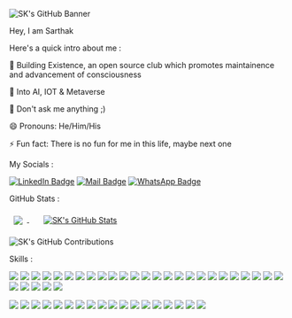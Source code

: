 ![SK's GitHub Banner](https://github.com/itsskofficial/itsskofficial/assets/65887545/5bad5d31-9730-4bfd-8433-5966e78dd8f9)


Hey, I am Sarthak

Here's a quick intro about me :

🔭 Building Existence, an open source club which promotes maintainence and advancement of consciousness

🚀 Into AI, IOT & Metaverse

💬 Don't ask me anything ;)

😄 Pronouns: He/Him/His

⚡ Fun fact: There is no fun for me in this life, maybe next one 


My Socials : 

[![LinkedIn Badge](https://img.shields.io/badge/LinkedIn-informational?style=flat&logo=linkedin&logoColor=white&color=0D76A8)](https://www.linkedin.com/in/sarthak-karandikar-0223b7228/)
[![Mail Badge](https://img.shields.io/badge/Gmail-informational?style=flat&logo=gmail&logoColor=white&color=EA4335)](mailto:itsskofficial03@gmail.com)
[![WhatsApp Badge](https://img.shields.io/badge/WhatsApp-informational?style=flat&logo=whatsapp&logoColor=white&color=25D366)](https://wa.me/+918275017823/)

GitHub Stats :

<a href="https://github.com/itsskofficial">
  <img align="center" style="margin:0.5rem" src="https://github-readme-stats.vercel.app/api/top-langs/?username=itsskofficial&size_weight=0&count_weight=1&hide=html,css,jupyter%20notebook,purebasic&langs_count=3&layout=donut-vertical&theme=radical" />
</a>
<span>&emsp;</span>
<a href="https://github.com/itsskofficial">
  <img align="center" style="margin:0.5rem" src="https://github-readme-stats.vercel.app/api?username=itsskofficial&show_icons=true&line_height=27&count_private=true&theme=radical&rank_icon=github&include_all_commits=true" alt="SK's GitHub Stats" />
</a>

![SK's GitHub Contributions](https://github-readme-streak-stats.herokuapp.com/?&theme=radical&hide_border=true&currStreakNum=F6A085&currStreakLabel=F6A085&user=itsskofficial)

Skills :

![](https://img.shields.io/badge/Code-Python-informational?style=flat&logo=python&logoColor=white&color=3776AB)
![](https://img.shields.io/badge/Code-Javascript-informational?style=flat&logo=javascript&logoColor=white&color=F7DF1E)
![](https://img.shields.io/badge/Code-C-informational?style=flat&logo=c&logoColor=white&color=A8B9CC)
![](https://img.shields.io/badge/Code-C++-informational?style=flat&logo=c++&logoColor=white&color=00599C)
![](https://img.shields.io/badge/Code-HTML5-informational?style=flat&logo=html5&logoColor=white&color=E34F26)
![](https://img.shields.io/badge/Code-CSS3-informational?style=flat&logo=css3&logoColor=white&color=1572B6)
![](https://img.shields.io/badge/Code-ReactJS-informational?style=flat&logo=react&logoColor=white&color=61DAFB)
![](https://img.shields.io/badge/Code-NodeJS-informational?style=flat&logo=node.js&logoColor=white&color=339933)
![](https://img.shields.io/badge/Code-ExpressJS-informational?style=flat&logo=express&logoColor=white&color=000000)
![](https://img.shields.io/badge/Code-MongoDB-informational?style=flat&logo=mongodb&logoColor=white&color=47A248)
![](https://img.shields.io/badge/Code-MySQL-informational?style=flat&logo=mysql&logoColor=white&color=4479A1)
![](https://img.shields.io/badge/Code-NextJS-informational?style=flat&logo=nextjs&logoColor=white&color=000000)
![](https://img.shields.io/badge/Code-TailwindCSS-informational?style=flat&logo=tailwindcss&logoColor=white&color=4dc0b5)
![](https://img.shields.io/badge/Code-Electron-informational?style=flat&logo=electron&logoColor=white&color=9bb7c4)
![](https://img.shields.io/badge/Code-TensorFlow-informational?style=flat&logo=tensorflow&logoColor=white&color=FF6F00)
![](https://img.shields.io/badge/Code-NumPy-informational?style=flat&logo=numpy&logoColor=white&color=013243)
![](https://img.shields.io/badge/Code-Pandas-informational?style=flat&logo=pandas&logoColor=white&color=150458)
![](https://img.shields.io/badge/Code-ScikitLearn-informational?style=flat&logo=scikit-learn&logoColor=white&color=F7931E)
![](https://img.shields.io/badge/Code-Arduino-informational?style=flat&logo=arduino&logoColor=white&color=00979D)
![](https://img.shields.io/badge/Code-Selenium-informational?style=flat&logo=selenium&logoColor=white&color=43B02A)
![](https://img.shields.io/badge/Code-Solidity-informational?style=flat&logo=solidity&logoColor=white&color=363636)
![](https://img.shields.io/badge/Code-Ethers-informational?style=flat&logo=ethers&logoColor=white&color=2535A0)
![](https://img.shields.io/badge/Code-Wagmi-informational?style=flat&logo=wagmi&logoColor=white&color=000000)
![](https://img.shields.io/badge/Code-Chainlink-informational?style=flat&logo=chainlink&logoColor=white&color=375BD2)
![](https://img.shields.io/badge/Code-Hardhat-informational?style=flat&logo=hardhat&logoColor=white&color=FFFF00)
![](https://img.shields.io/badge/Code-Docker-informational?style=flat&logo=docker&logoColor=white&color=2496ED)
![](https://img.shields.io/badge/Code-Kubernetes-informational?style=flat&logo=kubernetes&logoColor=white&color=326CE5)
![](https://img.shields.io/badge/Code-Langchain-informational?style=flat&logo=langchain&logoColor=white&color=A1F78C)
![](https://img.shields.io/badge/Code-ChromaDB-informational?style=flat&logo=chromadb&logoColor=white&color=FFFF00)
![](https://img.shields.io/badge/Code-Git-informational?style=flat&logo=git&logoColor=white&color=F05032)

![](https://img.shields.io/badge/Software-Figma-informational?style=flat&logo=figma&logoColor=white&color=F24E1E)
![](https://img.shields.io/badge/Software-Canva-informational?style=flat&logo=canva&logoColor=white&color=00C4CC)
![](https://img.shields.io/badge/Software-Audacity-informational?style=flat&logo=audacity&logoColor=white&color=0000CC)
![](https://img.shields.io/badge/Software-DavinciResolve-informational?style=flat&color=FFFF00)
![](https://img.shields.io/badge/Software-Trello-informational?style=flat&logo=trello&logoColor=white&color=0052CC)
![](https://img.shields.io/badge/Software-Asana-informational?style=flat&logo=asana&logoColor=white&color=273347)
![](https://img.shields.io/badge/Software-GIMP-informational?style=flat&logo=gimp&logoColor=white&color=5C5543)
![](https://img.shields.io/badge/Software-Slack-informational?style=flat&logo=slack&logoColor=white&color=4A154B)
![](https://img.shields.io/badge/Software-Jira-informational?style=flat&logo=jira&logoColor=white&color=0052CC)
![](https://img.shields.io/badge/Software-Confluence-informational?style=flat&logo=confluence&logoColor=white&color=172B4D)
![](https://img.shields.io/badge/Software-Wordpress-informational?style=flat&logo=wordpress&logoColor=white&color=21759B)
![](https://img.shields.io/badge/Software-LMMS-informational?style=flat&logo=lmms&logoColor=white&color=10B146)
![](https://img.shields.io/badge/Software-VSCode-informational?style=flat&logo=visualstudiocode&logoColor=white&color=007ACC)
![](https://img.shields.io/badge/Software-HuggingFace-informational?style=flat&logo=huggingface&logoColor=white&color=FFD21E)
![](https://img.shields.io/badge/Software-GitHub-informational?style=flat&logo=github&logoColor=white&color=181717)
![](https://img.shields.io/badge/Software-Vercel-informational?style=flat&logo=vercel&logoColor=white&color=000000)
![](https://img.shields.io/badge/Software-Render-informational?style=flat&logo=render&logoColor=white&color=000000)
![](https://img.shields.io/badge/Software-Fleek-informational?style=flat&logo=fleek&logoColor=white&color=FF10F0)
